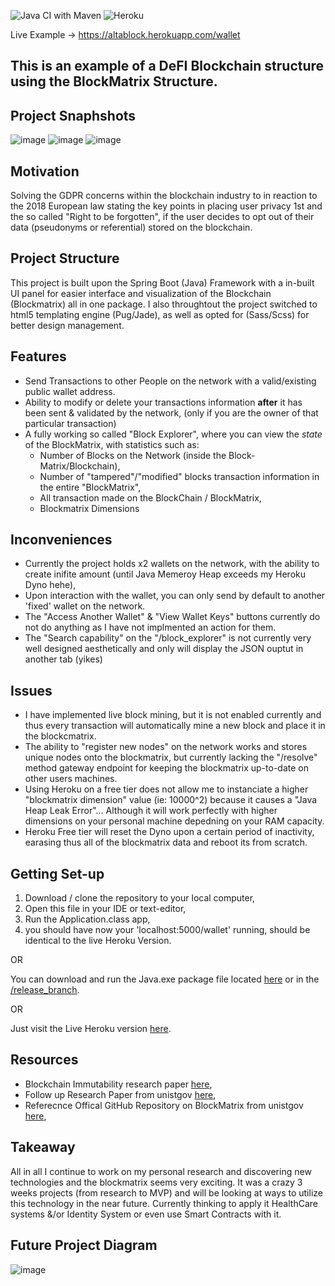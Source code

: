 ![Java CI with Maven](https://github.com/migbash/blockmatrix_wallet/workflows/Java%20CI%20with%20Maven/badge.svg?branch=master)
![Heroku](https://pyheroku-badge.herokuapp.com/?app=altablock&style=flat)

Live Example -> https://altablock.herokuapp.com/wallet

This is an example of a DeFI Blockchain structure using the BlockMatrix Structure.
---

## Project Snaphshots

![image](https://user-images.githubusercontent.com/20924663/84569761-27ea1b00-ad89-11ea-8328-a1481a27ee74.png)
![image](https://user-images.githubusercontent.com/20924663/84569785-39cbbe00-ad89-11ea-8d56-bb80b4251210.png)
![image](https://user-images.githubusercontent.com/20924663/84569796-51a34200-ad89-11ea-8955-eb9147131e20.png)

## Motivation

Solving the GDPR concerns within the blockchain industry to in reaction to the 2018 European
law stating the key points in placing user privacy 1st and the so called "Right to be forgotten", 
if the user decides to opt out of their data (pseudonyms or referential) stored on the blockchain.

## Project Structure

This project is built upon the Spring Boot (Java) Framework with a in-built UI panel for easier interface and
visualization of the Blockchain (Blockmatrix) all in one package. I also throughtout the project switched to html5
templating engine (Pug/Jade), as well as opted for (Sass/Scss) for better design management.

## Features

- Send Transactions to other People on the network with a valid/existing public wallet address.
- Ability to modify or delete your transactions information __after__ it has been sent & validated by the network, (only if you are the owner of that particular transaction)
- A fully working so called "Block Explorer", where you can view the _state_ of the BlockMatrix, with statistics such as:
    - Number of Blocks on the Network (inside the Block-Matrix/Blockchain),
    - Number of "tampered"/"modified" blocks transaction information in the entire "BlockMatrix",
    - All transaction made on the BlockChain / BlockMatrix,
    - Blockmatrix Dimensions

## Inconveniences

- Currently the project holds x2 wallets on the network, with the ability to create inifite amount (until Java Memeroy Heap exceeds my Heroku Dyno hehe),
- Upon interaction with the wallet, you can only send by default to another 'fixed' wallet on the network.
- The "Access Another Wallet" & "View Wallet Keys" buttons currently do not do anything as I have not implmented an action for them.
- The "Search capability" on the "/block_explorer" is not currently very well designed aesthetically and only will display the JSON ouptut in another tab (yikes)

## Issues

- I have implemented live block mining, but it is not enabled currently and thus every transaction will automatically mine a new block and place it in the blockcmatrix.
- The ability to "register new nodes" on the network works and stores unique nodes onto the blockmatrix, but currently lacking the "/resolve" method gateway endpoint for keeping the blockmatrix up-to-date on other users machines.
- Using Heroku on a free tier does not allow me to instanciate a higher "blockmatrix dimension" value (ie: 10000^2) because it causes a "Java Heap Leak Error"... Although it will work perfectly with higher dimensions on your personal machine depedning on your RAM capacity.
- Heroku Free tier will reset the Dyno upon a certain period of inactivity, earasing thus all of the blockmatrix data and reboot its from scratch.

## Getting Set-up

1. Download / clone the repository to your local computer,
2. Open this file in your IDE or text-editor,
3. Run the Application.class app,
4. you should have now your 'localhost:5000/wallet' running, should be identical to the live Heroku Version.

OR

You can download and run the Java.exe package file located [here]() or in the [/release_branch]().

OR

Just visit the Live Heroku version [here](https://altablock.herokuapp.com/wallet).

## Resources

- Blockchain Immutability research paper [here](https://www.researchgate.net/publication/336822518_Blockchain_Mutability_Challenges_and_Proposed_Solutions),
- Follow up Research Paper from unistgov [here](https://csrc.nist.gov/CSRC/media/Publications/white-paper/2018/05/31/data-structure-for-integrity-protection-with-erasure-capability/draft/documents/data-structure-for-integrity-with-erasure-draft.pdf),
- Referecnce Offical GitHub Repository on BlockMatrix from unistgov [here](https://github.com/usnistgov/blockmatrix),

## Takeaway

All in all I continue to work on my personal research and discovering new technologies and the blockmatrix seems very exciting. It was a crazy 3 weeks projects (from research to MVP) and will be looking at ways to utilize this technology in the near future. Currently thinking to apply it HealthCare systems &/or Identity System or even use Smart Contracts with it.

## Future Project Diagram

![image](https://user-images.githubusercontent.com/20924663/107161698-5959cb80-6996-11eb-9425-7e081e0193aa.png)
